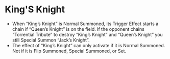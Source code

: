 # King'S Knight

*   When “King’s Knight” is Normal Summoned, its Trigger Effect starts a chain if “Queen’s Knight” is on the field. If the opponent chains “Torrential Tribute” to destroy “King’s Knight” and “Queen’s Knight” you still Special Summon “Jack’s Knight”.
*   The effect of “King’s Knight” can only activate if it is Normal Summoned. Not if it is Flip Summoned, Special Summoned, or Set.
